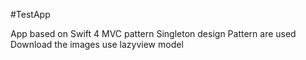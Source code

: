 #TestApp

App based on Swift 4
MVC pattern
Singleton design Pattern are used
Download the images use lazyview model

